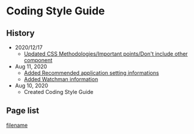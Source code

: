 # Coding Style Guide

## History

* 2020/12/17
  * [Updated CSS Methodologies/Important points/Don't include other component](/en/methodologies/important/child.md)
* Aug 11, 2020
  * [Added Recommended application setting informations](/en/basic/)
  * [Added Watchman information](/en/basic/application/watchman.md)
* Aug 10, 2020
  * Created Coding Style Guide


## Page list

[filename](_sidebar.md ':include')